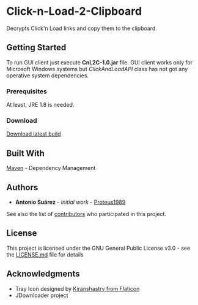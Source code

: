 # Click-n-Load-2-Clipboard
Decrypts Click'n Load links and copy them to the clipboard.

## Getting Started

To run GUI client just execute **CnL2C-1.0.jar** file.
GUI client works only for Microsoft Windows systems but *ClickAndLoadAPI* class has not got any operative system dependencies.

### Prerequisites

At least, JRE 1.8 is needed.

### Download

[Download latest build](https://github.com/Proteus1989/Click-n-Load-2-Clipboard/releases/latest)

## Built With

[Maven](https://maven.apache.org/) - Dependency Management

## Authors

* **Antonio Suárez** - *Initial work* - [Proteus1989](https://github.com/Proteus1989)

See also the list of [contributors](https://github.com/Proteus1989/Click-n-Load-2-Clipboard/contributors) who participated in this project.

## License

This project is licensed under the GNU General Public License v3.0 - see the [LICENSE.md](LICENSE.md) file for details

## Acknowledgments

* Tray Icon designed by [Kiranshastry from Flaticon](https://www.flaticon.com/free-icon/drag_1612794)
* JDownloader project
